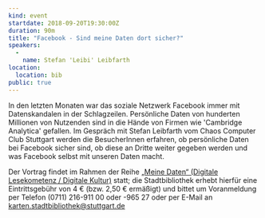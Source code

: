 ```yaml
---
kind: event
startdate: 2018-09-20T19:30:00Z
duration: 90m
title: "Facebook - Sind meine Daten dort sicher?"
speakers: 
  -
    name: Stefan 'Leibi' Leibfarth
location:
  location: bib
public: true
---
```

In den letzten Monaten war das soziale Netzwerk Facebook immer mit Datenskandalen in der Schlagzeilen. Persönliche Daten von hunderten Millionen von Nutzenden sind in die Hände von Firmen wie 'Cambridge Analytica' gefallen.
Im Gespräch mit Stefan Leibfarth vom Chaos Computer Club Stuttgart werden die BesucherInnen erfahren, ob persönliche Daten bei Facebook sicher sind, ob diese an Dritte weiter gegeben werden und was Facebook selbst mit unseren Daten macht.

Der Vortrag findet im Rahmen der Reihe [„Meine Daten“ (Digitale Lesekometenz / Digitale Kultur)](http://www1.stuttgart.de/stadtbuecherei/digitale_lesekompetenz/) statt; die Stadtbibliothek erhebt hierfür eine Eintrittsgebühr von 4 € (bzw. 2,50 € ermäßigt) und bittet um Voranmeldung per Telefon (0711) 216-911 00 oder -965 27 oder per E-Mail an karten.stadtbibliothek@stuttgart.de
